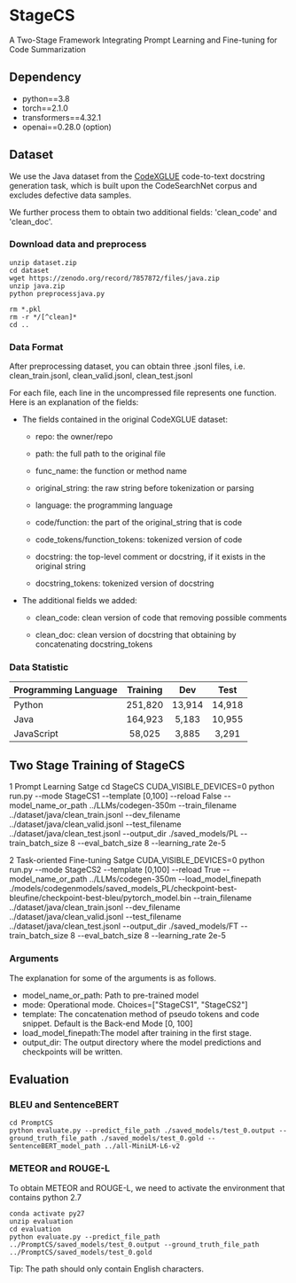 # StageCS
A Two-Stage Framework Integrating Prompt Learning and Fine-tuning for Code Summarization

## Dependency
* python==3.8
* torch==2.1.0
* transformers==4.32.1
* openai==0.28.0 (option)


## Dataset
We use the Java dataset from the [CodeXGLUE](https://github.com/microsoft/CodeXGLUE/tree/main/Code-Text/code-to-text) code-to-text docstring
generation task, which is built upon the CodeSearchNet corpus and excludes defective data samples. 

We further process them to obtain two additional fields: 'clean_code' and 'clean_doc'.

### Download data and preprocess

    unzip dataset.zip
    cd dataset
    wget https://zenodo.org/record/7857872/files/java.zip  
    unzip java.zip
    python preprocessjava.py

    rm *.pkl
    rm -r */[^clean]*
    cd ..


### Data Format

After preprocessing dataset, you can obtain three .jsonl files, i.e. clean_train.jsonl, clean_valid.jsonl, clean_test.jsonl

For each file, each line in the uncompressed file represents one function. Here is an explanation of the fields:

* The fields contained in the original CodeXGLUE dataset:

  * repo: the owner/repo

  * path: the full path to the original file

  * func_name: the function or method name

  * original_string: the raw string before tokenization or parsing

  * language: the programming language

  * code/function: the part of the original_string that is code

  * code_tokens/function_tokens: tokenized version of code

  * docstring: the top-level comment or docstring, if it exists in the original string

  * docstring_tokens: tokenized version of docstring

* The additional fields we added:

  * clean_code: clean version of code that removing possible comments

  * clean_doc: clean version of docstring that obtaining by concatenating docstring_tokens

### Data Statistic

| Programming Language | Training |  Dev   |  Test  |
| :------------------- | :------: | :----: | :----: |
| Python               | 251,820  | 13,914 | 14,918 |
| Java                 | 164,923  | 5,183  | 10,955 |
| JavaScript           |  58,025  | 3,885  | 3,291  |


## Two Stage Training of StageCS

1 Prompt Learning Satge
    cd StageCS
    CUDA_VISIBLE_DEVICES=0 python run.py --mode StageCS1 --template [0,100] --reload False --model_name_or_path ../LLMs/codegen-350m --train_filename ../dataset/java/clean_train.jsonl --dev_filename ../dataset/java/clean_valid.jsonl --test_filename ../dataset/java/clean_test.jsonl --output_dir ./saved_models/PL --train_batch_size 8 --eval_batch_size 8 --learning_rate 2e-5 

2 Task-oriented Fine-tuning Satge
    CUDA_VISIBLE_DEVICES=0 python run.py --mode StageCS2 --template [0,100] --reload True --model_name_or_path ../LLMs/codegen-350m --load_model_finepath ./models/codegenmodels/saved_models_PL/checkpoint-best-bleufine/checkpoint-best-bleu/pytorch_model.bin --train_filename ../dataset/java/clean_train.jsonl --dev_filename ../dataset/java/clean_valid.jsonl --test_filename ../dataset/java/clean_test.jsonl --output_dir ./saved_models/FT --train_batch_size 8 --eval_batch_size 8 --learning_rate 2e-5


### Arguments
The explanation for some of the arguments is as follows.

* model_name_or_path: Path to pre-trained model
* mode: Operational mode. Choices=["StageCS1", "StageCS2"]
* template: The concatenation method of pseudo tokens and code snippet. Default is the Back-end Mode [0, 100]
* load_model_finepath:The model after training in the first stage.
* output_dir: The output directory where the model predictions and checkpoints will be written.


## Evaluation

### BLEU and SentenceBERT
    cd PromptCS
    python evaluate.py --predict_file_path ./saved_models/test_0.output --ground_truth_file_path ./saved_models/test_0.gold --SentenceBERT_model_path ../all-MiniLM-L6-v2

### METEOR and ROUGE-L
To obtain METEOR and ROUGE-L, we need to activate the environment that contains python 2.7

    conda activate py27
    unzip evaluation
    cd evaluation
    python evaluate.py --predict_file_path ../PromptCS/saved_models/test_0.output --ground_truth_file_path ../PromptCS/saved_models/test_0.gold

Tip: The path should only contain English characters.
